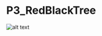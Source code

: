 # P3_RedBlackTree

![alt text](https://upload.wikimedia.org/wikipedia/commons/thumb/6/66/Red-black_tree_example.svg/1920px-Red-black_tree_example.svg.png)
